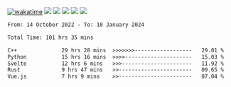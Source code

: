 [![wakatime](https://wakatime.com/badge/user/368879df-dc38-4b1a-86c4-8a2054a0e074.svg)](https://wakatime.com/@368879df-dc38-4b1a-86c4-8a2054a0e074)
<img src="https://img.shields.io/badge/Windows-0078D6?style=flat&logo=Windows&logoColor=white">
<img src="https://img.shields.io/badge/IntelliJ_IDEA-000000.svg?style=flat&logo=IntelliJ-IDEA&logoColor=white">
<img src="https://img.shields.io/badge/CLion-000000.svg?style=flat&logo=CLion&logoColor=white">
<img src="https://img.shields.io/badge/Visual_Studio_Code-007ACC?style=flat&logo=Visual-Studio-Code&logoColor=white">
<img src="https://img.shields.io/badge/Discord-5865F2?label=kano42&style=flat&logo=discord&logoColor=white">
<br>


<!--START_SECTION:waka-->

```txt
From: 14 October 2022 - To: 10 January 2024

Total Time: 101 hrs 35 mins

C++              29 hrs 28 mins  >>>>>>>------------------   29.01 %
Python           15 hrs 16 mins  >>>>---------------------   15.03 %
Svelte           12 hrs 6 mins   >>>----------------------   11.92 %
Rust             9 hrs 47 mins   >>-----------------------   09.65 %
Vue.js           7 hrs 9 mins    >>-----------------------   07.04 %
```

<!--END_SECTION:waka-->

